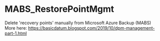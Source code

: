 # MABS_RestorePointMgmt
Delete 'recovery points' manually from Microsoft Azure Backup (MABS)
More here: https://basicdatum.blogspot.com/2019/10/dpm-management-part-1.html
